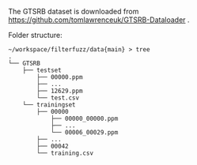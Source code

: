 The GTSRB dataset is downloaded from  https://github.com/tomlawrenceuk/GTSRB-Dataloader .

Folder structure:

```
~/workspace/filterfuzz/data{main} > tree
.
└── GTSRB
    ├── testset
        ├── 00000.ppm
        ├── ...
        ├── 12629.ppm
        └── test.csv
    └── trainingset
        ├── 00000
            ├── 00000_00000.ppm
            ├── ...
            └── 00006_00029.ppm
        ├── ...
        ├── 00042
        └── training.csv
```

